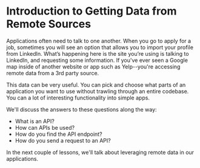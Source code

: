 # Introduction to Getting Data from Remote Sources

Applications often need to talk to one another. When you go to apply for a job,
sometimes you will see an option that allows you to import your profile from
LinkedIn. What’s happening here is the site you’re using is talking to LinkedIn,
and requesting some information. If you've ever seen a Google map inside of
another website or app such as Yelp--you're accessing remote data from a 3rd
party source.

This data can be very useful. You can pick and choose what parts of an
application you want to use without trawling through an entire codebase. You can
a lot of interesting functionality into simple apps.

We'll discuss the answers to these questions along the way:

* What is an API?
* How can APIs be used?
* How do you find the API endpoint?
* How do you send a request to an API?

In the next couple of lessons, we'll talk about leveraging remote data in our
applications.

